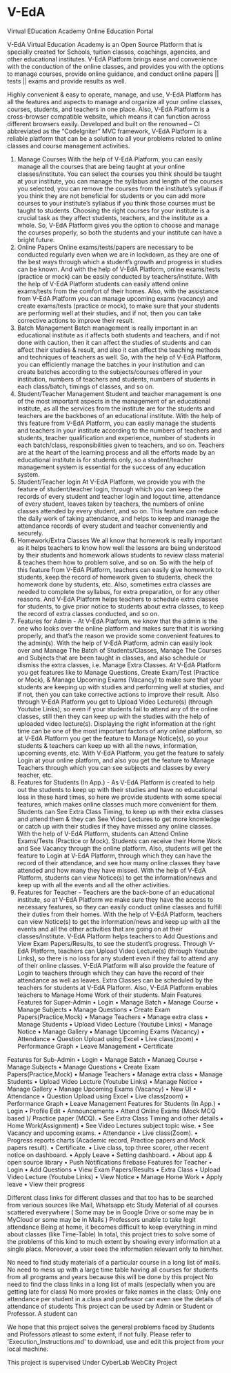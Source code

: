 # V-EdA
Virtual EDucation Academy
Online Education Portal

V-EdA Virtual Education Academy is an Open Source Platform that is specially created for Schools, tuition classes, coachings, agencies, and other 
educational institutes. V-EdA Platform  brings ease and convenience with the conduction of the online classes, and provides you with the options to 
manage courses, provide online guidance, and conduct online papers || tests || exams and provide results as well.


Highly convenient & easy to operate, manage, and use, V-EdA Platform has all the features and aspects to manage and organize all your online classes, courses, students, and teachers in one place. Also, V-EdA Platform is a cross-browser compatible website, which means it can function across different browsers easily.
Developed and built on the renowned – CI abbreviated as the “CodeIgniter” MVC framework, V-EdA Platform is a reliable platform that can be a solution to all your problems related to online classes and course management activities.
1. Manage Courses
With the help of V-EdA Platform, you can easily manage all the courses that are being taught at your online classes/institute. You can select the courses you think should be taught at your institute, you can manage the syllabus and length of the courses you selected, you can remove the courses from the institute’s syllabus if you think they are not beneficial for students or you can add more courses to your institute’s syllabus if you think those courses must be taught to students. Choosing the right courses for your institute is a crucial task as they affect students, teachers, and the institute as a whole. So, V-EdA Platform gives you the option to choose and manage the courses properly, so both the students and your institute can have a bright future.
2. Online Papers
Online exams/tests/papers are necessary to be conducted regularly even when we are in lockdown, as they are one of the best ways through which a student’s growth and progress in studies can be known. And with the help of V-EdA Platform, online exams/tests (practice or mock) can be easily conducted by teachers/institute. With the help of V-EdA Platform students can easily attend online exams/tests from the comfort of their homes. Also, with the assistance from V-EdA Platform you can manage upcoming exams (vacancy) and create exams/tests (practice or mock), to make sure that your students are performing well at their studies, and if not, then you can take corrective actions to improve their result.
3. Batch Management
Batch management is really important in an educational institute as it affects both students and teachers, and if not done with caution, then it can affect the studies of students and can affect their studies & result, and also it can affect the teaching methods and techniques of teachers as well. So, with the help of V-EdA Platform, you can efficiently manage the batches in your institution and can create batches according to the subjects/courses offered in your institution, numbers of teachers and students, numbers of students in each class/batch, timings of classes, and so on.
4. Student/Teacher Management
Student and teacher management is one of the most important aspects in the management of an educational institute, as all the services from the institute are for the students and teachers are the backbones of an educational institute. With the help of this feature from V-EdA Platform, you can easily manage the students and teachers in your institute according to the numbers of teachers and students, teacher qualification and experience, number of students in each batch/class, responsibilities given to teachers, and so on. Teachers are at the heart of the learning process and all the efforts made by an educational institute is for students only, so a student/teacher management system is essential for the success of any education system.
5. Student/Teacher login
At V-EdA Platform, we provide you with the feature of student/teacher login, through which you can keep the records of every student and teacher login and logout time, attendance of every student, leaves taken by teachers, the numbers of online classes attended by every student, and so on. This feature can reduce the daily work of taking attendance, and helps to keep and manage the attendance records of every student and teacher conveniently and securely.
6. Homework/Extra Classes
We all know that homework is really important as it helps teachers to know how well the lessons are being understood by their students and homework allows students to review class material & teaches them how to problem solve, and so on. So with the help of this feature from V-EdA Platform, teachers can easily give homework to students, keep the record of homework given to students, check the homework done by students, etc. Also, sometimes extra classes are needed to complete the syllabus, for extra preparation, or for any other reasons. And V-EdA Platform helps teachers to schedule extra classes for students, to give prior notice to students about extra classes, to keep the record of extra classes conducted, and so on.
1. Features for Admin -
At V-EdA Platform, we know that the admin is the one who looks over the online platform and makes sure that it is working properly, and that’s the reason we provide some convenient features to the admin(s).
With the help of V-EdA Platform, admin can easily look over and Manage The Batch of Students/Classes, Manage The Courses and Subjects that are been taught in classes, and also schedule or dismiss the extra classes, i.e. Manage Extra Classes.
At V-EdA Platform you get features like to Manage Questions, Create Exam/Test (Practice or Mock), & Manage Upcoming Exams (Vacancy) to make sure that your students are keeping up with studies and performing well at studies, and if not, then you can take corrective actions to improve their result.
Also through V-EdA Platform you get to Upload Video Lecture(s) (through Youtube Links), so even if your students fail to attend any of the online classes, still then they can keep up with the studies with the help of uploaded video lecture(s).
Displaying the right information at the right time can be one of the most important factors of any online platform, so at V-EdA Platform you get the feature to Manage Notice(s), so your students & teachers can keep up with all the news, information, upcoming events, etc.
With V-EdA Platform, you get the feature to safely Login at your online platform, and also you get the feature to Manage Teachers through which you can see subjects and classes by every teacher, etc.
2. Features for Students (In App.) -
As V-EdA Platform is created to help out the students to keep up with their studies and have no educational loss in these hard times, so here we provide students with some special features, which makes online classes much more convenient for them.
Students can See Extra Class Timing, to keep up with their extra classes and attend them & they can See Video Lectures to get more knowledge or catch up with their studies if they have missed any online classes.
With the help of V-EdA Platform, students can Attend Online Exams/Tests (Practice or Mock).
Students can receive their Home Work and See Vacancy through the online platform. Also, students will get the feature to Login
at V-EdA Platform, through which they can have the record of their attendance, and see how many online classes they have attended and how many they have missed.
With the help of V-EdA Platform, students can view Notice(s) to get the information/news and keep up with all the events and all the other activities.
3. Features for Teacher -
Teachers are the back-bone of an educational institute, so at V-EdA Platform we make sure they have the access to necessary features, so they can easily conduct online classes and fulfill their duties from their homes.
With the help of V-EdA Platform, teachers can view Notice(s) to get the information/news and keep up with all the events and all the other activities that are going on at their classes/institute.
V-EdA Platform helps teachers to Add Questions and View Exam Papers/Results, to see the student’s progress.
Through V-EdA Platform, teachers can Upload Video Lecture(s) (through Youtube Links), so there is no loss for any student even if they fail to attend any of their online classes.
V-EdA Platform will also provide the feature of Login to teachers through which they can have the record of their attendance as well as leaves. Extra Classes can be scheduled by the teachers for students at V-EdA Platform. Also, V-EdA Platform enables teachers to Manage Home Work of their students.
Main Features
Features for Super-Admin
•	Login
•	Manage Batch
•	Manage Course
•	Manage Subjects
•	Manage Questions
•	Create Exam Papers(Practice,Mock)
•	Manage Teachers
•	Manage extra class
•	Manage Students
•	Upload Video Lecture (Youtube Links)
•	Manage Notice
•	Manage Gallery
•	Manage Upcoming Exams (Vacancy)
•	Attendance
•	Question Upload using Excel
•	Live class(zoom)
•	Performance Graph
•	Leave Management
•	Certificate

Features for Sub-Admin
•  Login
•  Manage Batch
•  Manaeg Course
•  Manage Subjects
•  Manage Questions
•  Create Exam Papers(Practice,Mock)
•  Manage Teachers
•  Manage extra class
•  Manage Students
•  Upload Video Lecture (Youtube Links)
•  Manage Notice
•  Manage Gallery
•  Manage Upcoming Exams (Vacancy)
•  New UI
•  Attendance
•  Question Upload using Excel
•  Live class(zoom)
•  Performance Graph
•  Leave Management
Features for Students (In App.)
•	Login
•	Profile Edit
•	Announcements
•	Attend Online Exams (Mock MCQ based )/ Practice paper (MCQ).
•	See Extra Class Timing and other details
•	Home Work(Assignment)
•	See Video Lectures subject topic wise.
•	See Vacancy and upcoming exams.
•	Attendance
•	Live class(Zoom).
•	Progress reports charts (Academic record, Practice papers and Mock papers result).
•	Certificate.
•	Live class, top three scorer, other recent notice on dashboard.
•	Apply Leave
•	Setting dashboard.
•	About app & open source library
•	Push Notifications firebase
Features for Teacher
•	Login
•	Add Questions
•	View Exam Papers/Results
•	Extra Class
•	Upload Video Lecture (Youtube Links)
•	View Notice
•	Manage Home Work
•	Apply leave
•	View their progress



Different class links for different classes and that too has to be searched from various sources like Mail, Whatsapp etc
Study Material of all courses scattered everywhere ( Some may be in Google Drive or some may be in MyCloud or some may be in Mails )
Professors unable to take legit attendance
Being at home, it becomes difficult to keep everything in mind about classes (like Time-Table)
In total, this project tries to solve some of the problems of this kind to much extent by showing every information at a single place. Moreover, a user sees the information relevant only to him/her.

No need to find study materials of a particular course in a long list of mails.
No need to mess up with a large time table having all courses for students from all programs and years because this will be done by this project
No need to find the class links in a long list of mails (especially when you are getting late for class)
No more proxies or fake names in the class; Only one attendance per student in a class and professor can even see the details of attendance of students
This project can be used by Admin or Student or Professor. A student can




We hope that this project solves the general problems faced by Students and Professors atleast to some extent, if not fully. Please refer to 'Execution_Instructions.md' to download, use and edit this project from your local machine.

This project is supervised Under CyberLab WebCity Project

